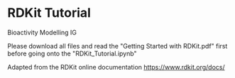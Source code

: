 # RDKit Tutorial
Bioactivity Modelling IG

Please download all files and read the "Getting Started with RDKit.pdf" first before going onto the "RDKit_Tutorial.ipynb"

Adapted from the RDKit online documentation https://www.rdkit.org/docs/
